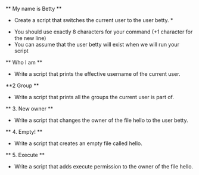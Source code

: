 ** My name is Betty **
* Create a script that switches the current user to the user betty. *
+ You should use exactly 8 characters for your command (+1 character for the new line)
+ You can assume that the user betty will exist when we will run your script

** Who I am **
+ Write a script that prints the effective username of the current user.

**2 Group **
+ Write a script that prints all the groups the current user is part of.

** 3. New owner **
+ Write a script that changes the owner of the file hello to the user betty.

** 4. Empty! **
+ Write a script that creates an empty file called hello.

** 5. Execute **
+ Write a script that adds execute permission to the owner of the file hello.
